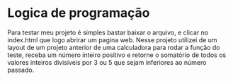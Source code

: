 # Logica de programação

Para testar meu projeto é simples bastar baixar o arquivo, e clicar no index.html que logo abrirar um pagina web.
Nesse projeto utilizei de um layout de um projeto anterior de uma calculadora para rodar a função do teste,
receba um número inteiro positivo e retorne o
somatório de todos os valores inteiros divisíveis por 3 ou 5 que sejam inferiores ao
número passado.

